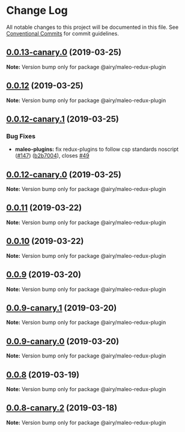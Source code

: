 # Change Log

All notable changes to this project will be documented in this file.
See [Conventional Commits](https://conventionalcommits.org) for commit guidelines.

## [0.0.13-canary.0](https://github.com/airyrooms/maleo.js/compare/@airy/maleo-redux-plugin@0.0.12-canary.1...@airy/maleo-redux-plugin@0.0.13-canary.0) (2019-03-25)

**Note:** Version bump only for package @airy/maleo-redux-plugin





## [0.0.12](https://github.com/alvinkl/maleo.js/compare/@airy/maleo-redux-plugin@0.0.12-canary.1...@airy/maleo-redux-plugin@0.0.12) (2019-03-25)

**Note:** Version bump only for package @airy/maleo-redux-plugin





## [0.0.12-canary.1](https://github.com/airyrooms/maleo.js/compare/@airy/maleo-redux-plugin@0.0.12-canary.0...@airy/maleo-redux-plugin@0.0.12-canary.1) (2019-03-25)


### Bug Fixes

* **maleo-plugins:** fix redux-plugins to follow csp standards noscript ([#147](https://github.com/airyrooms/maleo.js/issues/147)) ([b2b7004](https://github.com/airyrooms/maleo.js/commit/b2b7004)), closes [#49](https://github.com/airyrooms/maleo.js/issues/49)





## [0.0.12-canary.0](https://github.com/airyrooms/maleo.js/compare/@airy/maleo-redux-plugin@0.0.10-canary.0...@airy/maleo-redux-plugin@0.0.12-canary.0) (2019-03-25)

**Note:** Version bump only for package @airy/maleo-redux-plugin





## [0.0.11](https://github.com/alvinkl/maleo.js/compare/@airy/maleo-redux-plugin@0.0.9-canary.1...@airy/maleo-redux-plugin@0.0.11) (2019-03-22)

**Note:** Version bump only for package @airy/maleo-redux-plugin





## [0.0.10](https://github.com/alvinkl/maleo.js/compare/@airy/maleo-redux-plugin@0.0.9-canary.1...@airy/maleo-redux-plugin@0.0.10) (2019-03-22)

**Note:** Version bump only for package @airy/maleo-redux-plugin





## [0.0.9](https://github.com/alvinkl/maleo.js/compare/@airy/maleo-redux-plugin@0.0.9-canary.1...@airy/maleo-redux-plugin@0.0.9) (2019-03-20)

**Note:** Version bump only for package @airy/maleo-redux-plugin





## [0.0.9-canary.1](https://github.com/airyrooms/maleo.js/compare/@airy/maleo-redux-plugin@0.0.8-canary.2...@airy/maleo-redux-plugin@0.0.9-canary.1) (2019-03-20)

**Note:** Version bump only for package @airy/maleo-redux-plugin





## [0.0.9-canary.0](https://github.com/airyrooms/maleo.js/compare/@airy/maleo-redux-plugin@0.0.8-canary.2...@airy/maleo-redux-plugin@0.0.9-canary.0) (2019-03-20)

**Note:** Version bump only for package @airy/maleo-redux-plugin





## [0.0.8](https://github.com/alvinkl/maleo.js/compare/@airy/maleo-redux-plugin@0.0.8-canary.2...@airy/maleo-redux-plugin@0.0.8) (2019-03-19)

**Note:** Version bump only for package @airy/maleo-redux-plugin





## [0.0.8-canary.2](https://github.com/airyrooms/maleo.js/compare/@airy/maleo-redux-plugin@0.0.8-alpha.0...@airy/maleo-redux-plugin@0.0.8-canary.2) (2019-03-18)

**Note:** Version bump only for package @airy/maleo-redux-plugin
